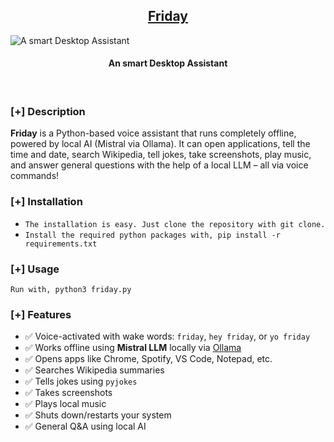<h2 align="center"><u>Friday</u></h2>

![A smart Desktop Assistant](images/banner.png)
<h4 align="center"> An smart Desktop Assistant </h4>

<p align="center">
<br>
</p>

### [+] Description
**Friday** is a Python-based voice assistant that runs completely offline, powered by local AI (Mistral via Ollama). It can open applications, tell the time and date, search Wikipedia, tell jokes, take screenshots, play music, and answer general questions with the help of a local LLM – all via voice commands!

### [+] Installation
 - `The installation is easy. Just clone the repository with git clone.`
 - `Install the required python packages with, pip install -r requirements.txt`

### [+] Usage
`Run with, python3 friday.py`

### [+] Features
 - ✅ Voice-activated with wake words: `friday`, `hey friday`, or `yo friday` 
 - ✅ Works offline using **Mistral LLM** locally via [Ollama](https://ollama.com/) 
 - ✅ Opens apps like Chrome, Spotify, VS Code, Notepad, etc.
 - ✅ Searches Wikipedia summaries
 - ✅ Tells jokes using `pyjokes`
 - ✅ Takes screenshots
 - ✅ Plays local music
 - ✅ Shuts down/restarts your system
 - ✅ General Q&A using local AI

